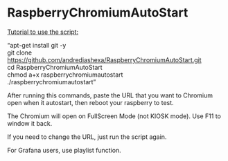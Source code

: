 <h1>RaspberryChromiumAutoStart</h1>

<u>Tutorial to use the script:</u>

<q>apt-get install git -y <br>
git clone https://github.com/andrediashexa/RaspberryChromiumAutoStart.git <br>
cd RaspberryChromiumAutoStart <br>
chmod a+x raspberrychromiumautostart <br>
./raspberrychromiumautostart</q>

After running this commands, paste the URL that you want to Chromium open when it autostart, then reboot your raspberry to test.

The Chromium will open on FullScreen Mode (not KIOSK mode). Use F11 to window it back.

If you need to change the URL, just run the script again.

For Grafana users, use playlist function.
